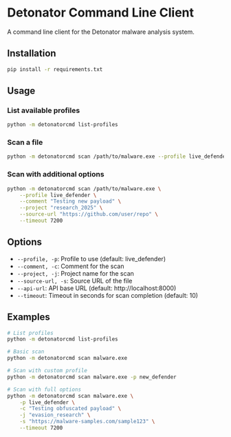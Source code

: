 # Detonator Command Line Client

A command line client for the Detonator malware analysis system.

## Installation

```bash
pip install -r requirements.txt
```

## Usage

### List available profiles

```bash
python -m detonatorcmd list-profiles
```

### Scan a file

```bash
python -m detonatorcmd scan /path/to/malware.exe --profile live_defender
```

### Scan with additional options

```bash
python -m detonatorcmd scan /path/to/malware.exe \
    --profile live_defender \
    --comment "Testing new payload" \
    --project "research_2025" \
    --source-url "https://github.com/user/repo" \
    --timeout 7200
```

## Options

- `--profile, -p`: Profile to use (default: live_defender)
- `--comment, -c`: Comment for the scan
- `--project, -j`: Project name for the scan
- `--source-url, -s`: Source URL of the file
- `--api-url`: API base URL (default: http://localhost:8000)
- `--timeout`: Timeout in seconds for scan completion (default: 10)

## Examples

```bash
# List profiles
python -m detonatorcmd list-profiles

# Basic scan
python -m detonatorcmd scan malware.exe

# Scan with custom profile
python -m detonatorcmd scan malware.exe -p new_defender

# Scan with full options
python -m detonatorcmd scan malware.exe \
    -p live_defender \
    -c "Testing obfuscated payload" \
    -j "evasion_research" \
    -s "https://malware-samples.com/sample123" \
    --timeout 7200
```
